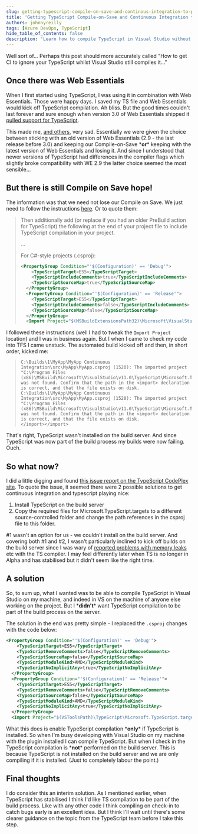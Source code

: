 ```yaml
---
slug: getting-typescript-compile-on-save-and-continous-integration-to-play-nice
title: 'Getting TypeScript Compile-on-Save and Continuous Integration to play nice'
authors: johnnyreilly
tags: [Azure DevOps, TypeScript]
hide_table_of_contents: false
description: 'Learn how to compile TypeScript in Visual Studio without making TypeScript compilation part of the build process on the server.'
---
```


Well sort of... Perhaps this post should more accurately called "How to get CI to ignore your TypeScript whilst Visual Studio still compiles it..."

<!--truncate-->

## Once there was Web Essentials

When I first started using TypeScript, I was using it in combination with Web Essentials. Those were happy days. I saved my TS file and Web Essentials would kick off TypeScript compilation. Ah bliss. But the good times couldn't last forever and sure enough when version 3.0 of Web Essentials shipped it [pulled support for TypeScript](http://madskristensen.net/post/Web-Essentials-2013-Where-is-the-TypeScript-support).

This made me, [and others](https://typescript.codeplex.com/workitem/1616), very sad. Essentially we were given the choice between sticking with an old version of Web Essentials (2.9 - the last release before 3.0) and keeping our Compile-on-Save \***or**\* keeping with the latest version of Web Essentials and losing it. And since I understood that newer versions of TypeScript had differences in the compiler flags which slightly broke compatibility with WE 2.9 the latter choice seemed the most sensible...

## But there is still Compile on Save hope!

The information was that we need not lose our Compile on Save. We just need to follow the instructions [here](https://typescript.codeplex.com/wikipage?title=Compile-on-Save). Or to quote them:

> Then additionally add (or replace if you had an older PreBuild action for TypeScript) the following at the end of your project file to include TypeScript compilation in your project.
>
> ...
>
> For C#-style projects (.csproj):
>
> ```xml
> <PropertyGroup Condition="'$(Configuration)' == 'Debug'">
>     <TypeScriptTarget>ES5</TypeScriptTarget>
>     <TypeScriptIncludeComments>true</TypeScriptIncludeComments>
>     <TypeScriptSourceMap>true</TypeScriptSourceMap>
>   </PropertyGroup>
>   <PropertyGroup Condition="'$(Configuration)' == 'Release'">
>     <TypeScriptTarget>ES5</TypeScriptTarget>
>     <TypeScriptIncludeComments>false</TypeScriptIncludeComments>
>     <TypeScriptSourceMap>false</TypeScriptSourceMap>
>   </PropertyGroup>
>   <Import Project="$(MSBuildExtensionsPath32)\Microsoft\VisualStudio\v$(VisualStudioVersion)\TypeScript\Microsoft.TypeScript.targets" />
> ```

I followed these instructions (well I had to tweak the `Import Project` location) and I was in business again. But I when I came to check my code into TFS I came unstuck. The automated build kicked off and then, in short order, kicked me:

> ```
> C:\Builds\1\MyApp\MyApp Continuous Integration\src\MyApp\MyApp.csproj (1520): The imported project "C:\Program Files (x86)\MSBuild\Microsoft\VisualStudio\v11.0\TypeScript\Microsoft.TypeScript.targets" was not found. Confirm that the path in the <import> declaration is correct, and that the file exists on disk.
> C:\Builds\1\MyApp\MyApp Continuous Integration\src\MyApp\MyApp.csproj (1520): The imported project "C:\Program Files (x86)\MSBuild\Microsoft\VisualStudio\v11.0\TypeScript\Microsoft.TypeScript.targets" was not found. Confirm that the path in the <import> declaration is correct, and that the file exists on disk.
> </import></import>
> ```

That's right, TypeScript wasn't installed on the build server. And since TypeScript was now part of the build process my builds were now failing. Ouch.

## So what now?

I did a little digging and found [this issue report on the TypeScript CodePlex site](https://typescript.codeplex.com/workitem/1518). To quote the issue, it seemed there were 2 possible solutions to get continuous integration and typescript playing nice:

1. Install TypeScript on the build server
2. Copy the required files for Microsoft.TypeScript.targets to a different source-controlled folder and change the path references in the csproj file to this folder.

\#1 wasn't an option for us - we couldn't install on the build server. And covering both #1 and #2, I wasn't particularly inclined to kick off builds on the build server since I was wary of [reported problems with memory leaks](https://typescript.codeplex.com/workitem/1432) etc with the TS compiler. I may feel differently later when TS is no longer in Alpha and has stabilised but it didn't seem like the right time.

## A solution

So, to sum up, what I wanted was to be able to compile TypeScript in Visual Studio on my machine, and indeed in VS on the machine of anyone else working on the project. But I \***didn't**\* want TypeScript compilation to be part of the build process on the server.

The solution in the end was pretty simple - I replaced the `.csproj` changes with the code below:

```xml
<PropertyGroup Condition="'$(Configuration)' == 'Debug'">
    <TypeScriptTarget>ES5</TypeScriptTarget>
    <TypeScriptRemoveComments>false</TypeScriptRemoveComments>
    <TypeScriptSourceMap>false</TypeScriptSourceMap>
    <TypeScriptModuleKind>AMD</TypeScriptModuleKind>
    <TypeScriptNoImplicitAny>true</TypeScriptNoImplicitAny>
  </PropertyGroup>
  <PropertyGroup Condition="'$(Configuration)' == 'Release'">
    <TypeScriptTarget>ES5</TypeScriptTarget>
    <TypeScriptRemoveComments>false</TypeScriptRemoveComments>
    <TypeScriptSourceMap>false</TypeScriptSourceMap>
    <TypeScriptModuleKind>AMD</TypeScriptModuleKind>
    <TypeScriptNoImplicitAny>true</TypeScriptNoImplicitAny>
  </PropertyGroup>
  <Import Project="$(VSToolsPath)\TypeScript\Microsoft.TypeScript.targets" Condition="Exists('$(VSToolsPath)\TypeScript\Microsoft.TypeScript.targets')" />
```

What this does is enable TypeScript compilation \***only**\* if TypeScript is installed. So when I'm busy developing with Visual Studio on my machine with the plugin installed I can compile TypeScript. But when I check in the TypeScript compilation is \***not**\* performed on the build server. This is because TypeScript is not installed on the build server and we are only compiling if it is installed. (Just to completely labour the point.)

## Final thoughts

I do consider this an interim solution. As I mentioned earlier, when TypeScript has stabilised I think I'd like TS compilation to be part of the build process. Like with any other code I think compiling on check-in to catch bugs early is an excellent idea. But I think I'll wait until there's some clearer guidance on the topic from the TypeScript team before I take this step.
